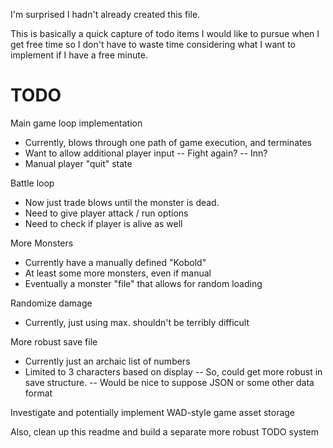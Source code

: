 

I'm surprised I hadn't already created this file.

This is basically a quick capture of todo items I would like to pursue when
I get free time so I don't have to waste time considering what I want to
implement if I have a free minute.

TODO
====

Main game loop implementation
- Currently, blows through one path of game execution, and terminates
- Want to allow additional player input
-- Fight again?
-- Inn?
- Manual player "quit" state

Battle loop
- Now just trade blows until the monster is dead.
- Need to give player attack / run options
- Need to check if player is alive as well


More Monsters
- Currently have a manually defined "Kobold"
- At least some more monsters, even if manual
- Eventually a monster "file" that allows for random loading

Randomize damage
- Currently, just using max.  shouldn't be terribly difficult

More robust save file
- Currently just an archaic list of numbers
- Limited to 3 characters based on display
-- So, could get more robust in save structure.
-- Would be nice to suppose JSON or some other data format

Investigate and potentially implement WAD-style game asset storage

Also, clean up this readme and build a separate more robust TODO system

